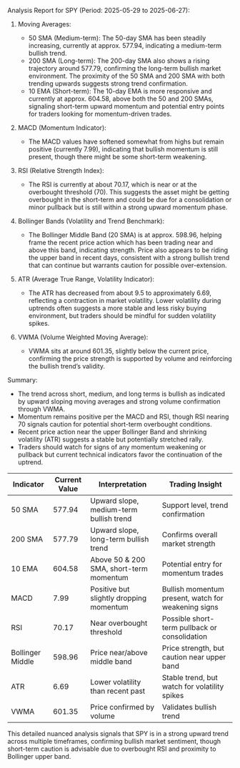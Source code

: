 Analysis Report for SPY (Period: 2025-05-29 to 2025-06-27):

1. Moving Averages:
   - 50 SMA (Medium-term): The 50-day SMA has been steadily increasing, currently at approx. 577.94, indicating a medium-term bullish trend.
   - 200 SMA (Long-term): The 200-day SMA also shows a rising trajectory around 577.79, confirming the long-term bullish market environment. The proximity of the 50 SMA and 200 SMA with both trending upwards suggests strong trend confirmation.
   - 10 EMA (Short-term): The 10-day EMA is more responsive and currently at approx. 604.58, above both the 50 and 200 SMAs, signaling short-term upward momentum and potential entry points for traders looking for momentum-driven trades.

2. MACD (Momentum Indicator):
   - The MACD values have softened somewhat from highs but remain positive (currently 7.99), indicating that bullish momentum is still present, though there might be some short-term weakening.

3. RSI (Relative Strength Index):
   - The RSI is currently at about 70.17, which is near or at the overbought threshold (70). This suggests the asset might be getting overbought in the short-term and could be due for a consolidation or minor pullback but is still within a strong upward momentum phase.

4. Bollinger Bands (Volatility and Trend Benchmark):
   - The Bollinger Middle Band (20 SMA) is at approx. 598.96, helping frame the recent price action which has been trading near and above this band, indicating strength. Price also appears to be riding the upper band in recent days, consistent with a strong bullish trend that can continue but warrants caution for possible over-extension.

5. ATR (Average True Range, Volatility Indicator):
   - The ATR has decreased from about 9.5 to approximately 6.69, reflecting a contraction in market volatility. Lower volatility during uptrends often suggests a more stable and less risky buying environment, but traders should be mindful for sudden volatility spikes.

6. VWMA (Volume Weighted Moving Average):
   - VWMA sits at around 601.35, slightly below the current price, confirming the price strength is supported by volume and reinforcing the bullish trend’s validity.

Summary:
- The trend across short, medium, and long terms is bullish as indicated by upward sloping moving averages and strong volume confirmation through VWMA.
- Momentum remains positive per the MACD and RSI, though RSI nearing 70 signals caution for potential short-term overbought conditions.
- Recent price action near the upper Bollinger Band and shrinking volatility (ATR) suggests a stable but potentially stretched rally.
- Traders should watch for signs of any momentum weakening or pullback but current technical indicators favor the continuation of the uptrend.

| Indicator      | Current Value | Interpretation                             | Trading Insight                                      |
|----------------|---------------|-------------------------------------------|-----------------------------------------------------|
| 50 SMA         | 577.94        | Upward slope, medium-term bullish trend  | Support level, trend confirmation                    |
| 200 SMA        | 577.79        | Upward slope, long-term bullish trend    | Confirms overall market strength                      |
| 10 EMA         | 604.58        | Above 50 & 200 SMA, short-term momentum  | Potential entry for momentum trades                   |
| MACD           | 7.99          | Positive but slightly dropping momentum  | Bullish momentum present, watch for weakening signs  |
| RSI            | 70.17         | Near overbought threshold                  | Possible short-term pullback or consolidation        |
| Bollinger Middle| 598.96        | Price near/above middle band               | Price strength, but caution near upper band          |
| ATR            | 6.69          | Lower volatility than recent past          | Stable trend, but watch for volatility spikes        |
| VWMA           | 601.35        | Price confirmed by volume                   | Validates bullish trend                               |

This detailed nuanced analysis signals that SPY is in a strong upward trend across multiple timeframes, confirming bullish market sentiment, though short-term caution is advisable due to overbought RSI and proximity to Bollinger upper band.